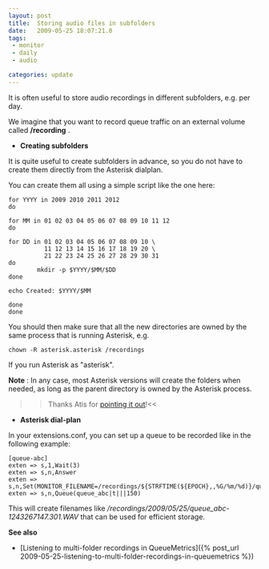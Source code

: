 ```yaml
---
layout: post
title:  Storing audio files in subfolders
date:   2009-05-25 18:07:21.0
tags:
 - monitor
 - daily
 - audio

categories: update
---
```


It is often useful to store audio recordings in different subfolders, e.g. per day.

We imagine that you want to record queue traffic on an external volume called **/recording**
.



* **Creating subfolders**


It is quite useful to create subfolders in advance, so you do not have to create them directly from the Asterisk dialplan.

You can create them all using a simple script like the one here:

    
    
    for YYYY in 2009 2010 2011 2012
    do
    
    for MM in 01 02 03 04 05 06 07 08 09 10 11 12
    do
    
    for DD in 01 02 03 04 05 06 07 08 09 10 \
              11 12 13 14 15 16 17 18 19 20 \
              21 22 23 24 25 26 27 28 29 30 31
    do
            mkdir -p $YYYY/$MM/$DD
    done
    
    echo Created: $YYYY/$MM
    
    done
    done


You should then make sure that all the new directories are owned by the same process that is running Asterisk, e.g.

    
    chown -R asterisk.asterisk /recordings


If you run Asterisk as "asterisk".

**Note**
: In any case, most Asterisk versions will create the folders when needed, as long as the parent directory is owned by the Asterisk process. 
>>Thanks Atis for [pointing it out](http://lists.digium.com/pipermail/asterisk-users/2009-May/232394.html)!<<


* **Asterisk dial-plan**


In your extensions.conf, you can set up a queue to be recorded like in the following example:

    
    [queue-abc]
    exten => s,1,Wait(3)
    exten => s,n,Answer
    exten => s,n,Set(MONITOR_FILENAME=/recordings/${STRFTIME(${EPOCH},,%G/%m/%d)}/queue_abc-${UNIQUEID}.WAV)
    exten => s,n,Queue(queue_abc|t|||150)


This will create filenames like */recordings/2009/05/25/queue_abc-1243267147.301.WAV* that can be used for efficient storage.

**See also**


* [Listening to multi-folder recordings in QueueMetrics]({% post_url 2009-05-25-listening-to-multi-folder-recordings-in-queuemetrics %})




